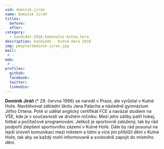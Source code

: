 ```yaml
---
uid: dominik.jiran
name: Dominik Jiráň
titles:
  before: 
  after: 
category:
  - kandidat-2018-komunalni-kutna_hora
description: kandidát - Kutná Hora 2018
img: people/dominik-jiran.jpg
mail:
 # - 
mob:
 # -
profiles:
  github:
  facebook: 
  twitter:
  linkedin:
---
```


**Dominik Jiráň** (* 29. června 1996) se narodil v Praze, ale vyrůstal v Kutné Hoře. Navštěvoval základní školu Jana Palacha a následně gymnázium Jiřího Ortena. Poté si udělal anglický certifikát FCE a navázal studiem na VŠE, kde je v současnosti ve druhém ročníku. Mezi jeho záliby patří hokej, fotbal a počítačové programování. Jelikož je sportovně založený, tak by rád podpořil zlepšení sportovního zázemí v Kutné Hoře. Dále by rád posunul na lepší úroveň komunikaci mezi městem a lidmi a více jim přiblížil dění v Kutné Hoře, tak aby se každý mohl informovaně a svobodně zapojit do místního dění.

